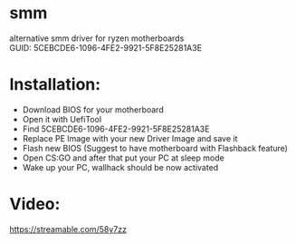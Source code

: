 # smm
alternative smm driver for ryzen motherboards  
GUID: 5CEBCDE6-1096-4FE2-9921-5F8E25281A3E  

# Installation:
- Download BIOS for your motherboard  
- Open it with UefiTool  
- Find 5CEBCDE6-1096-4FE2-9921-5F8E25281A3E  
- Replace PE Image with your new Driver Image and save it  
- Flash new BIOS (Suggest to have motherboard with Flashback feature)  
- Open CS:GO and after that put your PC at sleep mode  
- Wake up your PC, wallhack should be now activated  

# Video:
https://streamable.com/58y7zz
